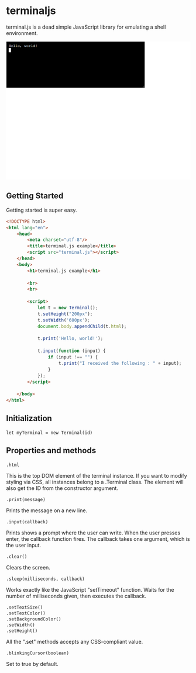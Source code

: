# terminaljs

terminal.js is a dead simple JavaScript library for emulating a shell environment.

![terminaljs demo](assets/demo.gif)

## Getting Started

Getting started is super easy.

```html
<!DOCTYPE html>
<html lang="en">
	<head>
		<meta charset="utf-8"/>
		<title>terminal.js example</title>
		<script src="terminal.js"></script>
	</head>
	<body>
		<h1>terminal.js example</h1>

		<br>
		<br>

		<script>
			let t = new Terminal();
			t.setHeight("200px");
			t.setWidth('600px');
			document.body.appendChild(t.html);

			t.print('Hello, world!');

			t.input(function (input) {
				if (input !== "") {
					t.print("I received the following : " + input);
				}
			});
		</script>

	</body>
</html>
```

## Initialization

	let myTerminal = new Terminal(id)

## Properties and methods

	.html
This is the top DOM element of the terminal instance. If you want to modify styling via CSS, all instances belong to a .Terminal class. The element will also get the ID from the constructor argument.

	.print(message)
Prints the message on a new line.

	.input(callback)
Prints shows a prompt where the user can write. When the user presses enter, the callback function fires. The callback takes one argument, which is the user input.

	.clear()
Clears the screen.

	.sleep(milliseconds, callback)
Works exactly like the JavaScript "setTimeout" function. Waits for the number of milliseconds given, then executes the callback.

	.setTextSize()
	.setTextColor()
	.setBackgroundColor()
	.setWidth()
	.setHeight()
All the ".set" methods accepts any CSS-compliant value.

	.blinkingCursor(boolean)
Set to true by default.
